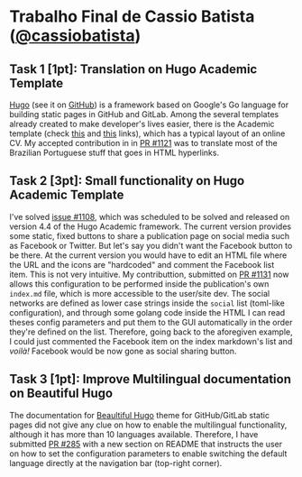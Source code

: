 # Trabalho Final de Cassio Batista ([@cassiobatista](https://github.com/cassiobatista))

## Task 1 [1pt]: Translation on Hugo Academic Template
[Hugo](https://gohugo.io/) (see it on [GitHub](https://github.com/gohugoio/hugo))
is a framework based on Google's Go language for building static pages in GitHub
and GitLab. Among the several templates already created to make developer's
lives easier, there is the Academic template (check
[this](https://sourcethemes.com/academic/) and
[this](https://github.com/gcushen/hugo-academic) 
links), which has a typical layout of an online CV. My accepted contribution in
in [PR #1121](https://github.com/gcushen/hugo-academic/pull/1121) was to
translate most of the Brazilian Portuguese stuff that goes in HTML hyperlinks.

## Task 2 [3pt]: Small functionality on Hugo Academic Template
I've solved [issue #1108](https://github.com/gcushen/hugo-academic/issues/1108),
which was scheduled to be solved and released on version 4.4 of the Hugo
Academic framework. The current version provides some static, fixed buttons to
share a publication page on social media such as Facebook or Twitter. But let's
say you didn't want the Facebook button to be there. At the current version you
would have to edit an HTML file where the URL and the icons are "hardcoded" and
comment the Facebook list item. This is not very intuitive. My contributtion,
submitted on [PR #1131](https://github.com/gcushen/hugo-academic/pull/1131) now
allows this configuration to be performed inside the publication's own
`index.md` file, which is more accessible to the user/site dev. The social
networks are defined as lower case strings inside the `social` list (toml-like
configuration), and through some golang code inside the HTML I can read theses
config parameters and put them to the GUI automatically in the order they're
defined on the list. Therefore, going back to the aforegiven example, I could
just commented the Facebook item on the index markdown's list and *voilà!*
Facebook would be now gone as social sharing button.

## Task 3 [1pt]: Improve Multilingual documentation on Beautiful Hugo
The documentation for [Beaultiful Hugo](https://themes.gohugo.io/beautifulhugo/)
theme for GitHub/GitLab static pages did not give any clue on how to enable the
multilingual functionality, although it has more than 10 languages available. 
Therefore, I have submitted 
[PR #285](https://github.com/halogenica/beautifulhugo/pull/285) with a new
section on README that instructs the user on how to set the configuration
parameters to enable switching the default language directly at the navigation
bar (top-right corner).

<!--
## [1pt] Task 4: Bug report on XFCE 4.
There's something really wrong when trying to load an image from a non-default
repository (such as `~/Dropbox/wallpapers`) since the Dialog box won't let me.
I'll report this tomorrow
Edit: although it seems to be a still-non-solved bug, it's been already highly 
reported :(
- https://www.reddit.com/r/archlinux/comments/4zztq8/cannot_change_wallpaper_folder_on_fresh_install/
-->

